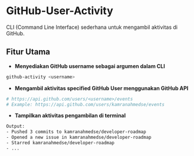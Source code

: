 # GitHub-User-Activity
CLI (Command Line Interface) sederhana untuk mengambil aktivitas di GitHub.

## Fitur Utama
- **Menyediakan GitHub username sebagai argumen dalam CLI**
```bash
github-activity <username>
```

- **Mengambil aktivitas specified GitHub User menggunakan GitHub API**
```bash
# https://api.github.com/users/<username>/events
# Example: https://api.github.com/users/kamranahmedse/events
```

- **Tampilkan aktivitas pengambilan di terminal**
```bash
Output:
- Pushed 3 commits to kamranahmedse/developer-roadmap
- Opened a new issue in kamranahmedse/developer-roadmap
- Starred kamranahmedse/developer-roadmap
- ...
```




